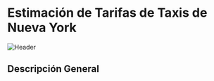 # Estimación de Tarifas de Taxis de Nueva York

<!---
![Header](https://storage.googleapis.com/kaggle-competitions/kaggle/10170/logos/header.png?t=2018-07-12-22-07-30)
-->

![Header](https://storage.googleapis.com/kaggle-competitions/kaggle/10170/logos/header.png?t=2018-07-12-22-07-30)

## Descripción General

